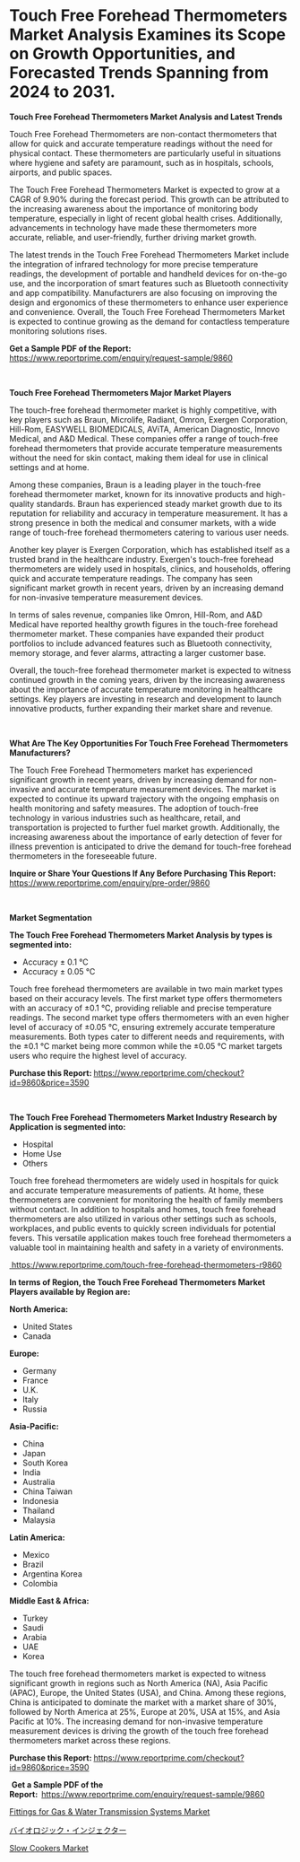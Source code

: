 <p><h1>Touch Free Forehead Thermometers Market Analysis Examines its Scope on Growth Opportunities, and Forecasted Trends Spanning from 2024 to 2031.</h1></p><p><strong>Touch Free Forehead Thermometers Market Analysis and Latest Trends</strong></p>
<p><p>Touch Free Forehead Thermometers are non-contact thermometers that allow for quick and accurate temperature readings without the need for physical contact. These thermometers are particularly useful in situations where hygiene and safety are paramount, such as in hospitals, schools, airports, and public spaces.</p><p>The Touch Free Forehead Thermometers Market is expected to grow at a CAGR of 9.90% during the forecast period. This growth can be attributed to the increasing awareness about the importance of monitoring body temperature, especially in light of recent global health crises. Additionally, advancements in technology have made these thermometers more accurate, reliable, and user-friendly, further driving market growth.</p><p>The latest trends in the Touch Free Forehead Thermometers Market include the integration of infrared technology for more precise temperature readings, the development of portable and handheld devices for on-the-go use, and the incorporation of smart features such as Bluetooth connectivity and app compatibility. Manufacturers are also focusing on improving the design and ergonomics of these thermometers to enhance user experience and convenience. Overall, the Touch Free Forehead Thermometers Market is expected to continue growing as the demand for contactless temperature monitoring solutions rises.</p></p>
<p><strong>Get a Sample PDF of the Report:&nbsp;</strong> <a href="https://www.reportprime.com/enquiry/request-sample/9860">https://www.reportprime.com/enquiry/request-sample/9860</a></p>
<p>&nbsp;</p>
<p><strong>Touch Free Forehead Thermometers Major Market Players</strong></p>
<p><p>The touch-free forehead thermometer market is highly competitive, with key players such as Braun, Microlife, Radiant, Omron, Exergen Corporation, Hill-Rom, EASYWELL BIOMEDICALS, AViTA, American Diagnostic, Innovo Medical, and A&D Medical. These companies offer a range of touch-free forehead thermometers that provide accurate temperature measurements without the need for skin contact, making them ideal for use in clinical settings and at home.</p><p>Among these companies, Braun is a leading player in the touch-free forehead thermometer market, known for its innovative products and high-quality standards. Braun has experienced steady market growth due to its reputation for reliability and accuracy in temperature measurement. It has a strong presence in both the medical and consumer markets, with a wide range of touch-free forehead thermometers catering to various user needs.</p><p>Another key player is Exergen Corporation, which has established itself as a trusted brand in the healthcare industry. Exergen's touch-free forehead thermometers are widely used in hospitals, clinics, and households, offering quick and accurate temperature readings. The company has seen significant market growth in recent years, driven by an increasing demand for non-invasive temperature measurement devices.</p><p>In terms of sales revenue, companies like Omron, Hill-Rom, and A&D Medical have reported healthy growth figures in the touch-free forehead thermometer market. These companies have expanded their product portfolios to include advanced features such as Bluetooth connectivity, memory storage, and fever alarms, attracting a larger customer base.</p><p>Overall, the touch-free forehead thermometer market is expected to witness continued growth in the coming years, driven by the increasing awareness about the importance of accurate temperature monitoring in healthcare settings. Key players are investing in research and development to launch innovative products, further expanding their market share and revenue.</p></p>
<p>&nbsp;</p>
<p><strong>What Are The Key Opportunities For Touch Free Forehead Thermometers Manufacturers?</strong></p>
<p><p>The Touch Free Forehead Thermometers market has experienced significant growth in recent years, driven by increasing demand for non-invasive and accurate temperature measurement devices. The market is expected to continue its upward trajectory with the ongoing emphasis on health monitoring and safety measures. The adoption of touch-free technology in various industries such as healthcare, retail, and transportation is projected to further fuel market growth. Additionally, the increasing awareness about the importance of early detection of fever for illness prevention is anticipated to drive the demand for touch-free forehead thermometers in the foreseeable future.</p></p>
<p><strong>Inquire or Share Your Questions If Any Before Purchasing This Report:</strong> <a href="https://www.reportprime.com/enquiry/pre-order/9860">https://www.reportprime.com/enquiry/pre-order/9860</a></p>
<p>&nbsp;</p>
<p><strong>Market Segmentation</strong></p>
<p><strong>The Touch Free Forehead Thermometers Market Analysis by types is segmented into:</strong></p>
<p><ul><li>Accuracy ± 0.1 ℃</li><li>Accuracy ± 0.05 ℃</li></ul></p>
<p><p>Touch free forehead thermometers are available in two main market types based on their accuracy levels. The first market type offers thermometers with an accuracy of ±0.1 ℃, providing reliable and precise temperature readings. The second market type offers thermometers with an even higher level of accuracy of ±0.05 ℃, ensuring extremely accurate temperature measurements. Both types cater to different needs and requirements, with the ±0.1 ℃ market being more common while the ±0.05 ℃ market targets users who require the highest level of accuracy.</p></p>
<p><strong>Purchase this Report:&nbsp;</strong><a href="https://www.reportprime.com/checkout?id=9860&price=3590">https://www.reportprime.com/checkout?id=9860&price=3590</a></p>
<p>&nbsp;</p>
<p><strong>The Touch Free Forehead Thermometers Market Industry Research by Application is segmented into:</strong></p>
<p><ul><li>Hospital</li><li>Home Use</li><li>Others</li></ul></p>
<p><p>Touch free forehead thermometers are widely used in hospitals for quick and accurate temperature measurements of patients. At home, these thermometers are convenient for monitoring the health of family members without contact. In addition to hospitals and homes, touch free forehead thermometers are also utilized in various other settings such as schools, workplaces, and public events to quickly screen individuals for potential fevers. This versatile application makes touch free forehead thermometers a valuable tool in maintaining health and safety in a variety of environments.</p></p>
<p><a href="https://www.reportprime.com/touch-free-forehead-thermometers-r9860">&nbsp;https://www.reportprime.com/touch-free-forehead-thermometers-r9860</a></p>
<p><strong>In terms of Region, the Touch Free Forehead Thermometers Market Players available by Region are:</strong></p>
<p>
    <p> <strong> North America: </strong>
        <ul>
            <li>United States</li>
            <li>Canada</li>
        </ul>
        </p> 
    <p> <strong> Europe: </strong>
        <ul>
            <li>Germany</li>
            <li>France</li>
            <li>U.K.</li>
            <li>Italy</li>
            <li>Russia</li>
        </ul>
        </p> 
    <p> <strong> Asia-Pacific: </strong>
        <ul>
            <li>China</li>
            <li>Japan</li>
            <li>South Korea</li>
            <li>India</li>
            <li>Australia</li>
            <li>China Taiwan</li>
            <li>Indonesia</li>
            <li>Thailand</li>
            <li>Malaysia</li>
        </ul>
        </p> 
    <p> <strong> Latin America: </strong>
        <ul>
            <li>Mexico</li>
            <li>Brazil</li>
            <li>Argentina Korea</li>
            <li>Colombia</li>
        </ul>
        </p> 
    <p> <strong> Middle East & Africa: </strong>
        <ul>
            <li>Turkey</li>
            <li>Saudi</li>
            <li>Arabia</li>
            <li>UAE</li>
            <li>Korea</li>
        </ul>
    </p>
    </p>
<p><p>The touch free forehead thermometers market is expected to witness significant growth in regions such as North America (NA), Asia Pacific (APAC), Europe, the United States (USA), and China. Among these regions, China is anticipated to dominate the market with a market share of 30%, followed by North America at 25%, Europe at 20%, USA at 15%, and Asia Pacific at 10%. The increasing demand for non-invasive temperature measurement devices is driving the growth of the touch free forehead thermometers market across these regions.</p></p>
<p><strong>Purchase this Report: </strong><a href="https://www.reportprime.com/checkout?id=9860&price=3590">https://www.reportprime.com/checkout?id=9860&price=3590</a></p>
<p>&nbsp;<strong>Get a Sample PDF of the Report:&nbsp;&nbsp;</strong><a href="https://www.reportprime.com/enquiry/request-sample/9860">https://www.reportprime.com/enquiry/request-sample/9860</a></p>
<p><strong></strong></p>
<p><p><a href="https://view.publitas.com/reportprime-1/fittings-for-gas-water-transmission-systems-market-insights-into-market-cagr-market-trends-and-growth-strategies/">Fittings for Gas & Water Transmission Systems Market</a></p><p><a href="https://github.com/moulafa/Market-Research-Report-List-1/blob/main/885002485139.md">バイオロジック・インジェクター</a></p><p><a href="https://issuu.com/reportprime-2/docs/slow-cookers-market-size-2030.pptx">Slow Cookers Market</a></p></p>